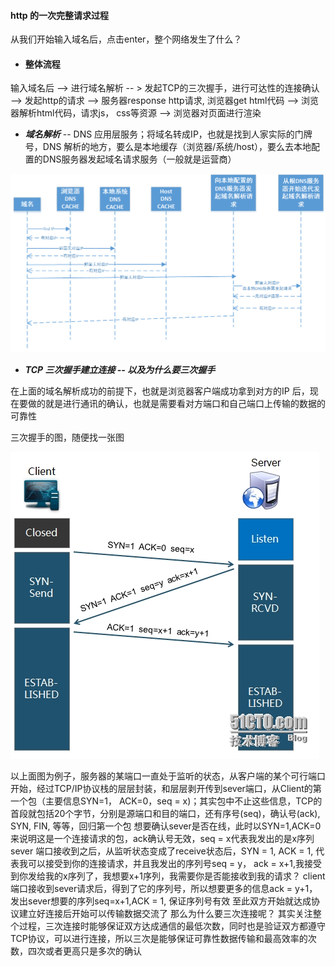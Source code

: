 #### http 的一次完整请求过程

从我们开始输入域名后，点击enter，整个网络发生了什么？

* #### **整体流程**

输入域名后 --&gt; 进行域名解析 -- &gt; 发起TCP的三次握手，进行可达性的连接确认 --&gt; 发起http的请求 --&gt; 服务器response http请求, 浏览器get html代码 ——&gt; 浏览器解析html代码，请求js， css等资源 --&gt; 浏览器对页面进行渲染

* _**域名解析**_ -- DNS 应用层服务；将域名转成IP，也就是找到人家实际的门牌号，DNS 解析的地方，要么是本地缓存（浏览器/系统/host），要么去本地配置的DNS服务器发起域名请求服务（一般就是运营商）

![](/assets/DNS.png)

* _**TCP 三次握手建立连接 -- 以及为什么要三次握手**_

在上面的域名解析成功的前提下，也就是浏览器客户端成功拿到对方的IP 后，现在要做的就是进行通讯的确认，也就是需要看对方端口和自己端口上传输的数据的可靠性

三次握手的图，随便找一张图

![](/assets/wKioL1LSW6rjI1nhAAE63Uv8ZRY731.jpg)

以上面图为例子，服务器的某端口一直处于监听的状态，从客户端的某个可行端口开始，经过TCP/IP协议栈的层层封装，和层层剥开传到sever端口，从Client的第一个包（主要信息SYN=1， ACK=0，seq = x)；其实包中不止这些信息，TCP的首段就包括20个字节，分别是源端口和目的端口，还有序号(seq)，确认号(ack), SYN, FIN, 等等，回归第一个包
想要确认sever是否在线，此时以SYN=1,ACK=0来说明这是一个连接请求的包，ack确认号无效，seq = x代表我发出的是x序列
sever 端口接收到之后，从监听状态变成了receive状态后，SYN = 1, ACK = 1, 代表我可以接受到你的连接请求，并且我发出的序列号seq = y， ack = x+1,我接受到你发给我的x序列了，我想要x+1序列，我需要你是否能接收到我的请求？
client端口接收到sever请求后，得到了它的序列号，所以想要更多的信息ack = y+1， 发出sever想要的序列seq=x+1,ACK = 1, 保证序列号有效
至此双方开始就达成协议建立好连接后开始可以传输数据交流了
那么为什么要三次连接呢？
其实关注整个过程，三次连接时能够保证双方达成通信的最低次数，同时也是验证双方都遵守TCP协议，可以进行连接，所以三次是能够保证可靠性数据传输和最高效率的次数，四次或者更高只是多次的确认

